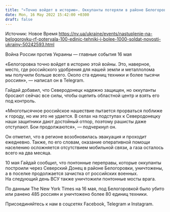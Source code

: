 ```yaml
---
title: "«Точно войдет в историю». Оккупанты потеряли в районе Белогоровки около ста единиц техники и более тысячи солдат — Гайдай"
date: Mon, 16 May 2022 15:42:00 +0300
draft: false
---
```

Источник: Новое Время https://nv.ua/ukraine/events/nastuplenie-na-belogorovku-rf-poteryala-100-edinic-tehniki-i-bolee-1000-soldat-novosti-ukrainy-50242593.html


Война России против Украины — главные события 16 мая

«Белогоровка точно войдет в историю этой войны. Это, наверное, место, где российского удобрения для нашей земли и металлолома мы получили больше всего. Около ста единиц техники и более тысячи россиян», — написал он в Telegram.

Гайдай добавил, что Северодонецк надежно защищен, но оккупанты бросают сейчас все силы, чтобы оцепить областной центр и взять его под контроль. 

«Многотысячное российское нашествие пытается прорваться поближе к городу, но им это не удается. В селах на подступах к Северодонецку наши защитники дают достойный отпор, поэтому рашисты даже отступают. Бои продолжаются», — подчеркнул он.

Он отметил, что в регионе возобновилась эвакуация и проходит ежедневно. Также, по его словам, оказание оперативной помощи населению осложняется отсутствием мобильной связи, а газа осталось всего на два месяца.

10 мая Гайдай сообщил, что понтонные переправы, которые оккупанты построили через Северский Донец в районе Белогоровки, уничтожены, а в поселке продолжается зачистка от российских военных. На следующий день ВСУ также уничтожили понтонные мосты врага.

По данным The New York Times на 16 мая, под Белогоровкой было убито или ранено 485 россиян и уничтожено более 80 единиц техники.

Присоединяйтесь к нам в соцсетях Facebook, Telegram и Instagram.
